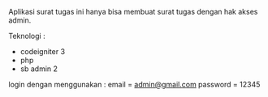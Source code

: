Aplikasi surat tugas ini hanya bisa membuat surat tugas dengan  hak akses  admin.

Teknologi  :
- codeigniter 3
- php 
- sb admin 2

login dengan menggunakan :
email    = admin@gmail.com
password = 12345
